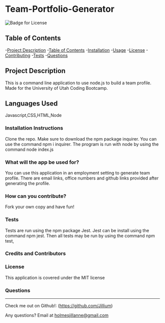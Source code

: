 # Team-Portfolio-Generator

  ![Badge for License](https://img.shields.io/badge/license-MIT-informational)
  
  ## Table of Contents
  -[Project Description](#projectDescription)
  -[Table of Contents](#tableofContents)
  -[Installation](#installation)
  -[Usage](#usage)
  -[License](#license)
  -[Contributing](#contributing)
  -[Tests](#tests)
  -[Questions](#questions)


  ## Project Description 
  This is a command line application to use node.js to build a team profile. Made for the University of Utah Coding Bootcamp.

  
  
  
  ## Languages Used 
  Javascript,CSS,HTML,Node

  ### Installation Instructions
  Clone the repo. Make sure to download the npm package inquirer. You can use the command npm i inquirer. The program is run with node by using the command node index.js

  ### What will the app be used for? 
  You can use this application in an employment setting to generate team profile. There are email links, office numbers and github links provided after generating the profile.

  ### How can you contribute?
  Fork your own copy and have fun!

  ### Tests 
  Tests are run using the npm package Jest. Jest can be install using the command npm jest. Then all tests may be run by using the command npm test,

  ### Credits and Contributors 
  

  ### License
  This application is covered under the MIT license
  

  ### Questions
  -------------------------------------------------------------------------------------------------------
  
  Check me out on Github!: (https://github.com/Jillium) 
  
  Any questions? Email at holmesjillanne@gmail.com